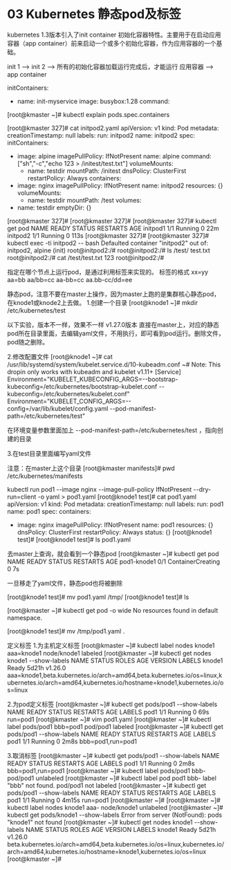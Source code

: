 # 03 Kubernetes 静态pod及标签

kubernetes 1.3版本引入了init container 初始化容器特性。主要用于在启动应用容器（app container）前来启动一个或多个初始化容器，作为应用容器的一个基础。

init 1 --> init 2 --> 所有的初始化容器加载运行完成后，才能运行 应用容器 --> app container

initContainers:

* name: init-myservice image: busybox:1.28 command:

\[root@kmaster \~]# kubectl explain pods.spec.containers

\[root@kmaster 327]# cat initpod2.yaml apiVersion: v1 kind: Pod metadata: creationTimestamp: null labels: run: initpod2 name: initpod2 spec: initContainers:

* image: alpine imagePullPolicy: IfNotPresent name: alpine command: \["sh","-c","echo 123 > /initest/test.txt"] volumeMounts:
  * name: testdir mountPath: /initest dnsPolicy: ClusterFirst restartPolicy: Always containers:
* image: nginx imagePullPolicy: IfNotPresent name: initpod2 resources: {} volumeMounts:
  * name: testdir mountPath: /test volumes:
* name: testdir emptyDir: {}

\[root@kmaster 327]# \[root@kmaster 327]# \[root@kmaster 327]# kubectl get pod NAME READY STATUS RESTARTS AGE initpod1 1/1 Running 0 22m initpod2 1/1 Running 0 113s \[root@kmaster 327]# \[root@kmaster 327]# kubectl exec -ti initpod2 -- bash Defaulted container "initpod2" out of: initpod2, alpine (init) root@initpod2:/# root@initpod2:/# ls /test/ test.txt root@initpod2:/# cat /test/test.txt 123 root@initpod2:/#

指定在哪个节点上运行pod，是通过利用标签来实现的。 标签的格式 xx=yy aa=bb aa/bb=cc aa-bb=cc aa.bb-cc/dd=ee

静态pod，注意不要在master上操作，因为master上跑的是集群核心静态pod，在knode1或knode2上去做。 1.创建一个目录 \[root@knode1 \~]# mkdir /etc/kubernetes/test

以下实验，版本不一样，效果不一样 v1.27.0版本 直接在master上，对应的静态pod所在目录里面，去编辑yaml文件，不用执行，即可看到pod运行。删除文件，pod随之删除。

2.修改配置文件 \[root@knode1 \~]# cat /usr/lib/systemd/system/kubelet.service.d/10-kubeadm.conf \~# Note: This dropin only works with kubeadm and kubelet v1.11+ \[Service] Environment="KUBELET\_KUBECONFIG\_ARGS=--bootstrap-kubeconfig=/etc/kubernetes/bootstrap-kubelet.conf --kubeconfig=/etc/kubernetes/kubelet.conf" Environment="KUBELET\_CONFIG\_ARGS=--config=/var/lib/kubelet/config.yaml --pod-manifest-path=/etc/kubernetes/test"

在环境变量参数里面加上 --pod-manifest-path=/etc/kubernetes/test ，指向创建的目录

3.在test目录里面编写yaml文件

注意：在master上这个目录 \[root@kmaster manifests]# pwd /etc/kubernetes/manifests

kubectl run pod1 --image nginx --image-pull-policy IfNotPresent --dry-run=client -o yaml > pod1.yaml \[root@knode1 test]# cat pod1.yaml apiVersion: v1 kind: Pod metadata: creationTimestamp: null labels: run: pod1 name: pod1 spec: containers:

* image: nginx imagePullPolicy: IfNotPresent name: pod1 resources: {} dnsPolicy: ClusterFirst restartPolicy: Always status: {} \[root@knode1 test]# \[root@knode1 test]# ls pod1.yaml

去master上查询，就会看到一个静态pod \[root@kmaster \~]# kubectl get pod NAME READY STATUS RESTARTS AGE pod1-knode1 0/1 ContainerCreating 0 7s

一旦移走了yaml文件，静态pod也将被删除

\[root@knode1 test]# mv pod1.yaml /tmp/ \[root@knode1 test]# ls

\[root@kmaster \~]# kubectl get pod -o wide No resources found in default namespace.

\[root@knode1 test]# mv /tmp/pod1.yaml .

定义标签 1.为主机定义标签 \[root@kmaster \~]# kubectl label nodes knode1 aaa=knode1 node/knode1 labeled \[root@kmaster \~]# kubectl get nodes knode1 --show-labels NAME STATUS ROLES AGE VERSION LABELS knode1 Ready 5d21h v1.26.0 aaa=knode1,beta.kubernetes.io/arch=amd64,beta.kubernetes.io/os=linux,kubernetes.io/arch=amd64,kubernetes.io/hostname=knode1,kubernetes.io/os=linux

2.为pod定义标签 \[root@kmaster \~]# kubectl get pods/pod1 --show-labels NAME READY STATUS RESTARTS AGE LABELS pod1 1/1 Running 0 69s run=pod1 \[root@kmaster \~]# vim pod1.yaml \[root@kmaster \~]# kubectl label pods/pod1 bbb=pod1 pod/pod1 labeled \[root@kmaster \~]# kubectl get pods/pod1 --show-labels NAME READY STATUS RESTARTS AGE LABELS pod1 1/1 Running 0 2m8s bbb=pod1,run=pod1

3.取消标签 \[root@kmaster \~]# kubectl get pods/pod1 --show-labels NAME READY STATUS RESTARTS AGE LABELS pod1 1/1 Running 0 2m8s bbb=pod1,run=pod1 \[root@kmaster \~]# kubectl label pods/pod1 bbb- pod/pod1 unlabeled \[root@kmaster \~]# kubectl label pod pod1 bbb- label "bbb" not found. pod/pod1 not labeled \[root@kmaster \~]# kubectl get pods/pod1 --show-labels NAME READY STATUS RESTARTS AGE LABELS pod1 1/1 Running 0 4m15s run=pod1 \[root@kmaster \~]# \[root@kmaster \~]# kubectl label nodes knode1 aaa- node/knode1 unlabeled \[root@kmaster \~]# kubectl get pods/knode1 --show-labels Error from server (NotFound): pods "knode1" not found \[root@kmaster \~]# kubectl get nodes knode1 --show-labels NAME STATUS ROLES AGE VERSION LABELS knode1 Ready 5d21h v1.26.0 beta.kubernetes.io/arch=amd64,beta.kubernetes.io/os=linux,kubernetes.io/arch=amd64,kubernetes.io/hostname=knode1,kubernetes.io/os=linux \[root@kmaster \~]#
